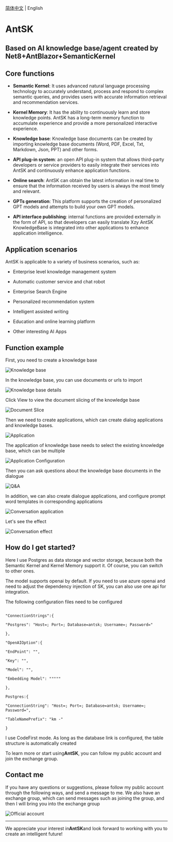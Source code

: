 [简体中文](./README.md) | English
# AntSK

## Based on AI knowledge base/agent created by Net8+AntBlazor+SemanticKernel



## Core functions



- **Semantic Kernel**: It uses advanced natural language processing technology to accurately understand, process and respond to complex semantic queries, and provides users with accurate information retrieval and recommendation services.



- **Kernel Memory**: It has the ability to continuously learn and store knowledge points. AntSK has a long-term memory function to accumulate experience and provide a more personalized interactive experience.



- **Knowledge base**: Knowledge base documents can be created by importing knowledge base documents (Word, PDF, Excel, Txt, Markdown, Json, PPT) and other forms.



- **API plug-in system**: an open API plug-in system that allows third-party developers or service providers to easily integrate their services into AntSK and continuously enhance application functions.



- **Online search**: AntSK can obtain the latest information in real time to ensure that the information received by users is always the most timely and relevant.



- **GPTs generation**: This platform supports the creation of personalized GPT models and attempts to build your own GPT models.



- **API interface publishing**: internal functions are provided externally in the form of API, so that developers can easily translate Xzy AntSK KnowledgeBase is integrated into other applications to enhance application intelligence.



## Application scenarios



AntSK is applicable to a variety of business scenarios, such as:

- Enterprise level knowledge management system

- Automatic customer service and chat robot

- Enterprise Search Engine

- Personalized recommendation system

- Intelligent assisted writing

- Education and online learning platform

- Other interesting AI Apps



## Function example



First, you need to create a knowledge base

![Knowledge base](https://github.com/xuzeyu91/AntSK/blob/main/images/%E7%9F%A5%E8%AF%86%E5%BA%93.png)



In the knowledge base, you can use documents or urls to import

![Knowledge base details](https://github.com/xuzeyu91/AntSK/blob/main/images/%E7%9F%A5%E8%AF%86%E5%BA%93%E8%AF%A6%E6%83%85.png)



Click View to view the document slicing of the knowledge base

![Document Slice](https://github.com/xuzeyu91/AntSK/blob/main/images/%E6%96%87%E6%A1%A3%E5%88%87%E7%89%87.png)



Then we need to create applications, which can create dialog applications and knowledge bases.

![Application](https://github.com/xuzeyu91/AntSK/blob/main/images/%E5%BA%94%E7%94%A8.png)



The application of knowledge base needs to select the existing knowledge base, which can be multiple

![Application Configuration](https://github.com/xuzeyu91/AntSK/blob/main/images/%E5%BA%94%E7%94%A8%E9%85%8D%E7%BD%AE.png)



Then you can ask questions about the knowledge base documents in the dialogue

![Q&A](https://github.com/xuzeyu91/AntSK/blob/main/images/%E9%97%AE%E7%AD%94.png)



In addition, we can also create dialogue applications, and configure prompt word templates in corresponding applications

![Conversation application](https://github.com/xuzeyu91/AntSK/blob/main/images/%E7%AE%80%E5%8D%95%E5%AF%B9%E8%AF%9D.png)



Let's see the effect

![Conversation effect](https://github.com/xuzeyu91/AntSK/blob/main/images/%E5%AF%B9%E8%AF%9D%E6%95%88%E6%9E%9C.png)



## How do I get started?



Here I use Postgres as data storage and vector storage, because both the Semantic Kernel and Kernel Memory support it. Of course, you can switch to other ones.

The model supports openai by default. If you need to use azure openai and need to adjust the dependency injection of SK, you can also use one api for integration.

The following configuration files need to be configured

```

"ConnectionStrings":{

"Postgres": "Host=; Port=; Database=antsk; Username=; Password="

},

"OpenAIOption":{

"EndPoint": "",

"Key": "",

"Model": "",

"Embedding Model": """""

},

Postgres:{

"ConnectionString": "Host=; Port=; Database=antsk; Username=; Password=",

"TableNamePrefix": "km -"

}

```

I use CodeFirst mode. As long as the database link is configured, the table structure is automatically created




To learn more or start using**AntSK**, you can follow my public account and join the exchange group.



## Contact me

If you have any questions or suggestions, please follow my public account through the following ways, and send a message to me. We also have an exchange group, which can send messages such as joining the group, and then I will bring you into the exchange group

![Official account](https://github.com/xuzeyu91/Avalonia-Assistant/blob/main/img/gzh.jpg)



---



We appreciate your interest in**AntSK**and look forward to working with you to create an intelligent future!
